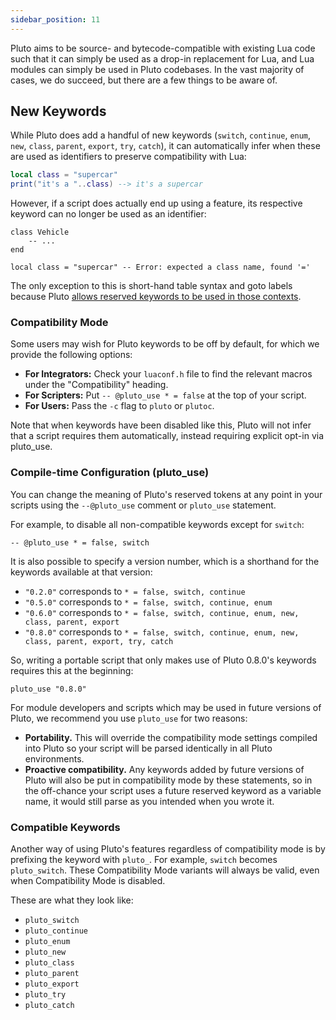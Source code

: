 ```yaml
---
sidebar_position: 11
---
```


Pluto aims to be source- and bytecode-compatible with existing Lua code such that it can simply be used as a drop-in replacement for Lua, and Lua modules can simply be used in Pluto codebases. In the vast majority of cases, we do succeed, but there are a few things to be aware of.

## New Keywords

While Pluto does add a handful of new keywords (`switch`, `continue`, `enum`, `new`, `class`, `parent`, `export`, `try`, `catch`), it can automatically infer when these are used as identifiers to preserve compatibility with Lua:
```lua
local class = "supercar"
print("it's a "..class) --> it's a supercar
```
However, if a script does actually end up using a feature, its respective keyword can no longer be used as an identifier:
```pluto
class Vehicle
    -- ...
end

local class = "supercar" -- Error: expected a class name, found '='
```
The only exception to this is short-hand table syntax and goto labels because Pluto [allows reserved keywords to be used in those contexts](QoL%20Improvements/Reserved%20Identifiers).

### Compatibility Mode

Some users may wish for Pluto keywords to be off by default, for which we provide the following options:
- **For Integrators:** Check your `luaconf.h` file to find the relevant macros under the "Compatibility" heading.
- **For Scripters:** Put `-- @pluto_use * = false` at the top of your script.
- **For Users:** Pass the `-c` flag to `pluto` or `plutoc`.

Note that when keywords have been disabled like this, Pluto will not infer that a script requires them automatically, instead requiring explicit opt-in via pluto_use.

### Compile-time Configuration (pluto_use)
You can change the meaning of Pluto's reserved tokens at any point in your scripts using the `--@pluto_use` comment or `pluto_use` statement.

For example, to disable all non-compatible keywords except for `switch`:
```pluto
-- @pluto_use * = false, switch
```

It is also possible to specify a version number, which is a shorthand for the keywords available at that version:
- `"0.2.0"` corresponds to `* = false, switch, continue`
- `"0.5.0"` corresponds to `* = false, switch, continue, enum`
- `"0.6.0"` corresponds to `* = false, switch, continue, enum, new, class, parent, export`
- `"0.8.0"` corresponds to `* = false, switch, continue, enum, new, class, parent, export, try, catch`

So, writing a portable script that only makes use of Pluto 0.8.0's keywords requires this at the beginning:
```pluto
pluto_use "0.8.0"
```

For module developers and scripts which may be used in future versions of Pluto, we recommend you use `pluto_use` for two reasons:
- **Portability.** This will override the compatibility mode settings compiled into Pluto so your script will be parsed identically in all Pluto environments.
- **Proactive compatibility.** Any keywords added by future versions of Pluto will also be put in compatibility mode by these statements, so in the off-chance your script uses a future reserved keyword as a variable name, it would still parse as you intended when you wrote it.

### Compatible Keywords
Another way of using Pluto's features regardless of compatibility mode is by prefixing the keyword with `pluto_`. For example, `switch` becomes `pluto_switch`. These Compatibility Mode variants will always be valid, even when Compatibility Mode is disabled.

These are what they look like:
- `pluto_switch`
- `pluto_continue`
- `pluto_enum`
- `pluto_new`
- `pluto_class`
- `pluto_parent`
- `pluto_export`
- `pluto_try`
- `pluto_catch`
